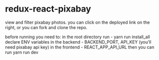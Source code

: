 # redux-react-pixabay
view and filter pixabay photos.
you can click on the deployed link on the right,
or you can fork and clone the repo.

before running you need to:
in the root directory run - yarn run install_all
declare ENV variables in the backend - BACKEND_PORT, API_KEY (you'll need pixabay api key)
in the frontend - REACT_APP_API_URL
then you can run yarn run dev

